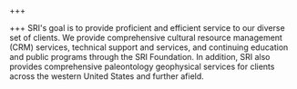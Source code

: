 +++

+++
SRI's goal is to provide proficient and efficient service to our diverse set of clients. We provide comprehensive cultural resource management (CRM) services, technical support and services, and continuing education and public programs through the SRI Foundation. In addition, SRI also provides comprehensive paleontology geophysical services for clients across the western United States and further afield.